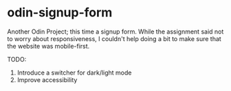 # odin-signup-form

Another Odin Project; this time a signup form. While the assignment said not to worry about responsiveness, I couldn't help doing a bit to make sure that the website was mobile-first.

TODO: 
1. Introduce a switcher for dark/light mode
2. Improve accessibility